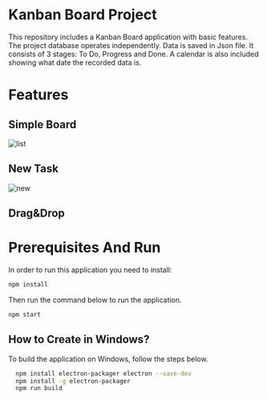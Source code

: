 # Kanban Board Project
This repository includes a Kanban Board application with basic features. The project database operates independently. Data is saved in Json file. 
It consists of 3 stages: To Do, Progress and Done. A calendar is also included showing what date the recorded data is.
# Features
## Simple Board

![list](https://github.com/melihkl/kanbanBoardProject/assets/59390060/6342b956-aa20-4067-98c3-c5e9827eb57d)

## New Task

![new](https://github.com/melihkl/kanbanBoardProject/assets/59390060/2dfa47e7-8f5a-4026-8e94-11f3e3332b0a)

## Drag&Drop






# Prerequisites And Run
In order to run this application you need to install:
```bash
npm install
```
Then run the command below to run the application.
```bash
npm start
```
## How to Create in Windows?
To build the application on Windows, follow the steps below.
```bash 
  npm install electron-packager electron --save-dev
  npm install -g electron-packager
  npm run build
```
